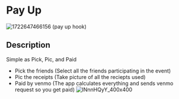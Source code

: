 # Pay Up
![1722647466156](https://github.com/user-attachments/assets/7f13c305-e000-4184-937a-c4c832f448b1)
(pay up hook)

## Description
Simple as Pick, Pic, and Paid
- Pick the friends (Select all the friends participating in the event)
- Pic the receipts (Take picture of all the reciepts used)
- Paid by venmo (The app calculates everything and sends venmo request so you get paid)
![INnnHQyY_400x400](https://github.com/user-attachments/assets/4ca07948-9ded-4635-a262-57adef423e5f)
